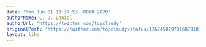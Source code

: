 ```yaml
---
date: 'Mon Jun 01 13:37:53 +0000 2020'
authorName: C. J. Daniel
authorUrl: 'https://twitter.com/topclaudy'
originalPost: 'https://twitter.com/topclaudy/status/1267450297816879107'
layout: like
---
```

